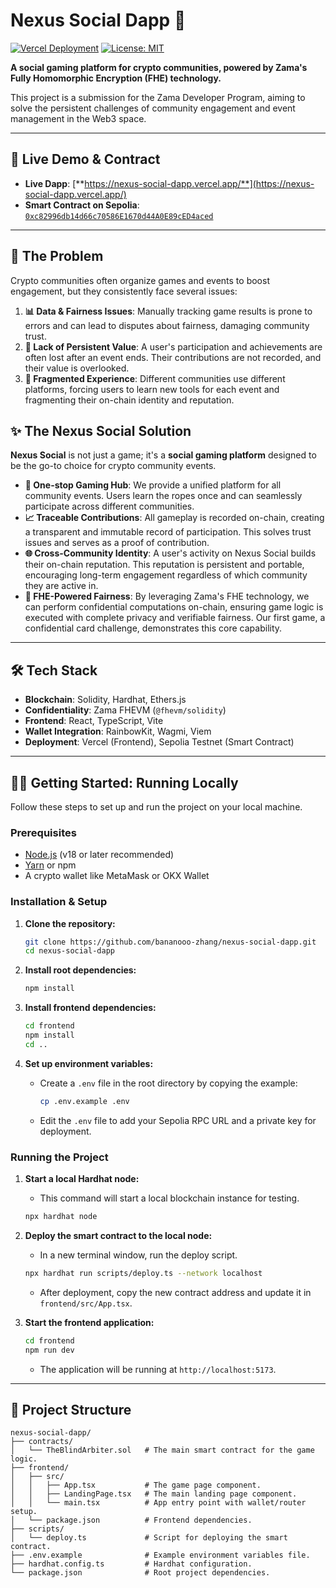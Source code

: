 # Nexus Social Dapp 🎲

[![Vercel Deployment](https://img.shields.io/badge/Vercel-Deployed-brightgreen)](https://nexus-social-dapp.vercel.app/)
[![License: MIT](https://img.shields.io/badge/License-MIT-yellow.svg)](https://opensource.org/licenses/MIT)

**A social gaming platform for crypto communities, powered by Zama's Fully Homomorphic Encryption (FHE) technology.**

This project is a submission for the Zama Developer Program, aiming to solve the persistent challenges of community engagement and event management in the Web3 space.

---

## 🚀 Live Demo & Contract

-   **Live Dapp**: [**https://nexus-social-dapp.vercel.app/**](https://nexus-social-dapp.vercel.app/)
-   **Smart Contract on Sepolia**: [`0xc82996db14d66c70586E1670d44A0E89cED4aced`](https://sepolia.etherscan.io/address/0xc82996db14d66c70586E1670d44A0E89cED4aced)

---

## 🎯 The Problem

Crypto communities often organize games and events to boost engagement, but they consistently face several issues:

1.  **📊 Data & Fairness Issues**: Manually tracking game results is prone to errors and can lead to disputes about fairness, damaging community trust.
2.  **💎 Lack of Persistent Value**: A user's participation and achievements are often lost after an event ends. Their contributions are not recorded, and their value is overlooked.
3.  **🧩 Fragmented Experience**: Different communities use different platforms, forcing users to learn new tools for each event and fragmenting their on-chain identity and reputation.

## ✨ The Nexus Social Solution

**Nexus Social** is not just a game; it's a **social gaming platform** designed to be the go-to choice for crypto community events.

-   **🧩 One-stop Gaming Hub**: We provide a unified platform for all community events. Users learn the ropes once and can seamlessly participate across different communities.
-   **📈 Traceable Contributions**: All gameplay is recorded on-chain, creating a transparent and immutable record of participation. This solves trust issues and serves as a proof of contribution.
-   **🌐 Cross-Community Identity**: A user's activity on Nexus Social builds their on-chain reputation. This reputation is persistent and portable, encouraging long-term engagement regardless of which community they are active in.
-   **🔐 FHE-Powered Fairness**: By leveraging Zama's FHE technology, we can perform confidential computations on-chain, ensuring game logic is executed with complete privacy and verifiable fairness. Our first game, a confidential card challenge, demonstrates this core capability.

---

## 🛠️ Tech Stack

-   **Blockchain**: Solidity, Hardhat, Ethers.js
-   **Confidentiality**: Zama FHEVM (`@fhevm/solidity`)
-   **Frontend**: React, TypeScript, Vite
-   **Wallet Integration**: RainbowKit, Wagmi, Viem
-   **Deployment**: Vercel (Frontend), Sepolia Testnet (Smart Contract)

---

## 🏃‍♂️ Getting Started: Running Locally

Follow these steps to set up and run the project on your local machine.

### Prerequisites

-   [Node.js](https://nodejs.org/en/) (v18 or later recommended)
-   [Yarn](https://yarnpkg.com/) or npm
-   A crypto wallet like MetaMask or OKX Wallet

### Installation & Setup

1.  **Clone the repository:**
    ```bash
    git clone https://github.com/bananooo-zhang/nexus-social-dapp.git
    cd nexus-social-dapp
    ```

2.  **Install root dependencies:**
    ```bash
    npm install
    ```

3.  **Install frontend dependencies:**
    ```bash
    cd frontend
    npm install
    cd ..
    ```

4.  **Set up environment variables:**
    -   Create a `.env` file in the root directory by copying the example:
        ```bash
        cp .env.example .env
        ```
    -   Edit the `.env` file to add your Sepolia RPC URL and a private key for deployment.

### Running the Project

1.  **Start a local Hardhat node:**
    -   This command will start a local blockchain instance for testing.
    ```bash
    npx hardhat node
    ```

2.  **Deploy the smart contract to the local node:**
    -   In a new terminal window, run the deploy script.
    ```bash
    npx hardhat run scripts/deploy.ts --network localhost
    ```
    -   After deployment, copy the new contract address and update it in `frontend/src/App.tsx`.

3.  **Start the frontend application:**
    ```bash
    cd frontend
    npm run dev
    ```
    -   The application will be running at `http://localhost:5173`.

---

## 📂 Project Structure

```
nexus-social-dapp/
├── contracts/
│   └── TheBlindArbiter.sol   # The main smart contract for the game logic.
├── frontend/
│   ├── src/
│   │   ├── App.tsx           # The game page component.
│   │   ├── LandingPage.tsx   # The main landing page component.
│   │   └── main.tsx          # App entry point with wallet/router setup.
│   └── package.json          # Frontend dependencies.
├── scripts/
│   └── deploy.ts             # Script for deploying the smart contract.
├── .env.example              # Example environment variables file.
├── hardhat.config.ts         # Hardhat configuration.
└── package.json              # Root project dependencies.
```
